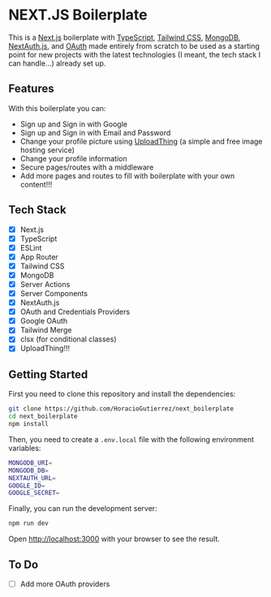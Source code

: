 # NEXT.JS Boilerplate

This is a [Next.js](https://nextjs.org/) boilerplate with [TypeScript](https://www.typescriptlang.org/), [Tailwind CSS](https://tailwindcss.com/), [MongoDB](https://www.mongodb.com/), [NextAuth.js](https://next-auth.js.org/), and [OAuth](https://oauth.net/) made entirely from scratch to be used as a starting point for new projects with the latest technologies (I meant, the tech stack I can handle...) already set up.

## Features

With this boilerplate you can:
    
* Sign up and Sign in with Google
* Sign up and Sign in with Email and Password
* Change your profile picture using [UploadThing](https://uploadthing.com/) (a simple and free image hosting service)
* Change your profile information
* Secure pages/routes with a middleware
* Add more pages and routes to fill with boilerplate with your own content!!!



## Tech Stack

- [x] Next.js
- [x] TypeScript
- [x] ESLint
- [x] App Router
- [x] Tailwind CSS
- [x] MongoDB
- [x] Server Actions
- [x] Server Components
- [x] NextAuth.js
- [x] OAuth and Credentials Providers
- [x] Google OAuth
- [x] Tailwind Merge
- [x] clsx (for conditional classes)
- [x] UploadThing!!!

## Getting Started

First you need to clone this repository and install the dependencies:

```bash
git clone https://github.com/HoracioGutierrez/next_boilerplate
cd next_boilerplate
npm install
```

Then, you need to create a `.env.local` file with the following environment variables:

```bash
MONGODB_URI=
MONGODB_DB=
NEXTAUTH_URL=
GOOGLE_ID=
GOOGLE_SECRET=
```

Finally, you can run the development server:

```bash
npm run dev
```

Open [http://localhost:3000](http://localhost:3000) with your browser to see the result.


## To Do

- [ ] Add more OAuth providers